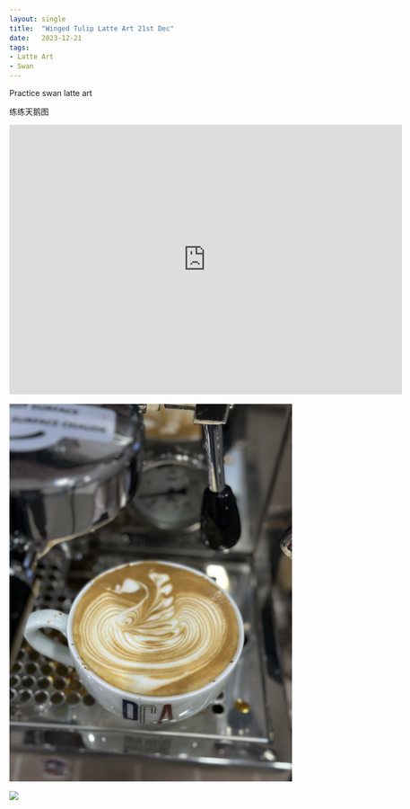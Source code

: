 ```yaml
---
layout: single
title:  "Winged Tulip Latte Art 21st Dec"
date:   2023-12-21
tags:
- Latte Art
- Swan
---
```



Practice swan latte art

练练天鹅图



<div class="embed-container">
  <iframe
      src="https://www.youtube.com/embed/IktYcck3lYA"
      width="700"
      height="480"
      frameborder="0"
      allowfullscreen="true">
  </iframe>
</div>



![](/assets/img/2023/12/21/IMG_7590.jpg)

![](/assets/img/2023/12/21/IMG_7593.jpg)

